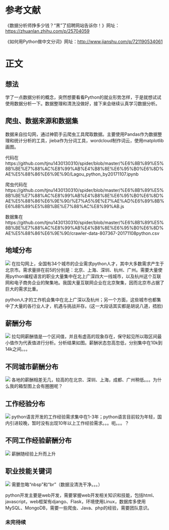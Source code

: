# 参考文献
《数据分析师挣多少钱？“黑”了招聘网站告诉你！》网址：https://zhuanlan.zhihu.com/p/25704059

《如何用Python做中文分词》网址：http://www.jianshu.com/p/721190534061

# 正文

## 想法
学了一点数据分析的概念，突然想要看看Python的就业形势怎样，于是就想试试使用数据分析一下。数据整理和清洗没做好，接下来会继续认真学习数据分析。

## 爬虫、数据来源和数据集
数据来自拉勾网，通过神箭手云爬虫工具爬取数据。主要使用Pandas作为数据整理和统计分析的工具，jieba作为分词工具，wordcloud制作词云，使用matplotlib画图。

代码在https://github.com/tjnu1430130310/spider/blob/master/%E6%8B%89%E5%8B%BE%E7%88%AC%E8%99%AB%E4%B8%8E%E6%95%B0%E6%8D%AE%E5%88%86%E6%9E%90/Lagou_python_by20171107.ipynb

爬虫代码在https://github.com/tjnu1430130310/spider/blob/master/%E6%8B%89%E5%8B%BE%E7%88%AC%E8%99%AB%E4%B8%8E%E6%95%B0%E6%8D%AE%E5%88%86%E6%9E%90/%E7%A5%9E%E7%AE%AD%E6%89%8B%E6%8B%89%E5%8B%BE%E7%88%AC%E8%99%AB.js

数据集在https://github.com/tjnu1430130310/spider/blob/master/%E6%8B%89%E5%8B%BE%E7%88%AC%E8%99%AB%E4%B8%8E%E6%95%B0%E6%8D%AE%E5%88%86%E6%9E%90/crawler-data-807367-20171108python.csv

## 地域分布
![](https://github.com/tjnu1430130310/spider/blob/master/拉勾爬虫与数据分析/img/city_count.png)
在拉勾网上，全国有34个城市的企业需求python人才，其中大多数需求产生于北京市。需求量排在前5的分别是：北京、上海、深圳、杭州、广州。需要大量使用python编程语言的职业大量集中在北上广深四大一线城市，以及杭州这个互联网和电子商务企业的聚集地。我国大量互联网企业在北京聚集，因而北京市占据了巨大的需求比重。

python人才的工作机会集中在北上广深以及杭州；另一个方面，这些城市也都集中了大量的各行业人才，机遇与挑战并存。(这一大段话其实都是胡说八道，捂脸)

## 薪酬分布
![](https://github.com/tjnu1430130310/spider/blob/master/%E6%8B%89%E5%8B%BE%E7%88%AC%E8%99%AB%E4%B8%8E%E6%95%B0%E6%8D%AE%E5%88%86%E6%9E%90/img/min_salary.png)
拉勾网薪酬值是一个区间值，并且有虚高的现象存在，保守起见所以取区间最小值作为代表值进行分析。分析结果如图。薪酬状态忽高忽低，分别集中在10k到14k之间。。。

## 不同城市薪酬分布
![](https://github.com/tjnu1430130310/spider/blob/master/%E6%8B%89%E5%8B%BE%E7%88%AC%E8%99%AB%E4%B8%8E%E6%95%B0%E6%8D%AE%E5%88%86%E6%9E%90/img/data_by7city_min_salary.png)
各地的薪酬相差无几，较高的在北京、深圳、上海，成都、广州稍低。。。为什么我的箱型图上会有圈圈呢？

## 工作经验分布
![](https://github.com/tjnu1430130310/spider/blob/master/%E6%8B%89%E5%8B%BE%E7%88%AC%E8%99%AB%E4%B8%8E%E6%95%B0%E6%8D%AE%E5%88%86%E6%9E%90/img/JingYan.png)
python语言开发的工作经验需求集中在1-3年；python语言目前较为年轻，国内引进较晚，暂时没有出现10年以上工作经验需求。。。呃。。。？

## 不同工作经验薪酬分布
![](https://github.com/tjnu1430130310/spider/blob/master/%E6%8B%89%E5%8B%BE%E7%88%AC%E8%99%AB%E4%B8%8E%E6%95%B0%E6%8D%AE%E5%88%86%E6%9E%90/img/salary_by_JingYan.png)
薪酬随经验上升而上升

## 职业技能关键词
![](https://github.com/tjnu1430130310/spider/blob/master/%E6%8B%89%E5%8B%BE%E7%88%AC%E8%99%AB%E4%B8%8E%E6%95%B0%E6%8D%AE%E5%88%86%E6%9E%90/img/wordcloud_by_pyplot.png)
需要忽略“nbsp”和“br”（数据没清洗干净。。。）

python开发主要是web开发，需要掌握web开发相关知识和技能，包括html、javascript，web框架有django、Flask，环境使用Linux，数据库多使用MySQL、MongoDB，需要一些爬虫、Java、php的经验，需要团队意识。

### 未完待续

